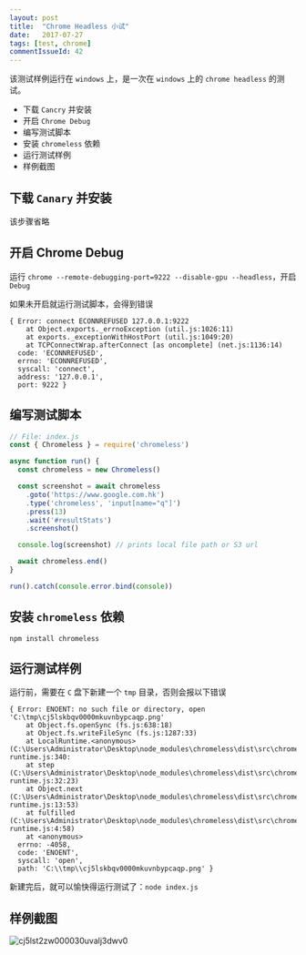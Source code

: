 ```yaml
---
layout: post
title:  "Chrome Headless 小试"
date:   2017-07-27
tags: [test, chrome]
commentIssueId: 42
---
```


该测试样例运行在 `windows` 上，是一次在 `windows` 上的 `chrome headless` 的测试。
* 下载 `Cancry` 并安装
* 开启 `Chrome Debug`
* 编写测试脚本
* 安装 `chromeless` 依赖
* 运行测试样例
* 样例截图

## 下载 `Canary` 并安装

该步骤省略

## 开启 Chrome Debug

运行 `chrome --remote-debugging-port=9222 --disable-gpu --headless`，开启 `Debug`

如果未开启就运行测试脚本，会得到错误

```
{ Error: connect ECONNREFUSED 127.0.0.1:9222
    at Object.exports._errnoException (util.js:1026:11)
    at exports._exceptionWithHostPort (util.js:1049:20)
    at TCPConnectWrap.afterConnect [as oncomplete] (net.js:1136:14)
  code: 'ECONNREFUSED',
  errno: 'ECONNREFUSED',
  syscall: 'connect',
  address: '127.0.0.1',
  port: 9222 }
```

## 编写测试脚本

```js
// File: index.js
const { Chromeless } = require('chromeless')

async function run() {
  const chromeless = new Chromeless()

  const screenshot = await chromeless
    .goto('https://www.google.com.hk')
    .type('chromeless', 'input[name="q"]')
    .press(13)
    .wait('#resultStats')
    .screenshot()

  console.log(screenshot) // prints local file path or S3 url

  await chromeless.end()
}

run().catch(console.error.bind(console))
```

## 安装 `chromeless` 依赖

`npm install chromeless`

## 运行测试样例

运行前，需要在 `C` 盘下新建一个 `tmp` 目录，否则会报以下错误

```
{ Error: ENOENT: no such file or directory, open 'C:\tmp\cj5lskbqv0000mkuvnbypcaqp.png'
    at Object.fs.openSync (fs.js:638:18)
    at Object.fs.writeFileSync (fs.js:1287:33)
    at LocalRuntime.<anonymous> (C:\Users\Administrator\Desktop\node_modules\chromeless\dist\src\chrome\local-runtime.js:340:
    at step (C:\Users\Administrator\Desktop\node_modules\chromeless\dist\src\chrome\local-runtime.js:32:23)
    at Object.next (C:\Users\Administrator\Desktop\node_modules\chromeless\dist\src\chrome\local-runtime.js:13:53)
    at fulfilled (C:\Users\Administrator\Desktop\node_modules\chromeless\dist\src\chrome\local-runtime.js:4:58)
    at <anonymous>
  errno: -4058,
  code: 'ENOENT',
  syscall: 'open',
  path: 'C:\\tmp\\cj5lskbqv0000mkuvnbypcaqp.png' }
```

新建完后，就可以愉快得运行测试了：`node index.js`

## 样例截图

![cj5lst2zw000030uvalj3dwv0](https://user-images.githubusercontent.com/7157346/28651482-b67f1c8e-72b4-11e7-8031-96e4444f2fdc.png)

